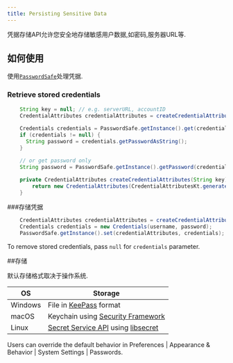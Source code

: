 ```yaml
---
title: Persisting Sensitive Data
---
```


凭据存储API允许您安全地存储敏感用户数据,如密码,服务器URL等.


## 如何使用

使用[`PasswordSafe`](upsource:///platform/platform-api/src/com/intellij/ide/passwordSafe/PasswordSafe.kt)处理凭据.


### Retrieve stored credentials
```java
    String key = null; // e.g. serverURL, accountID
    CredentialAttributes credentialAttributes = createCredentialAttributes(key);
    
    Credentials credentials = PasswordSafe.getInstance().get(credentialAttributes);
    if (credentials != null) {
      String password = credentials.getPasswordAsString();
    }

    // or get password only
    String password = PasswordSafe.getInstance().getPassword(credentialAttributes);    
    
    private CredentialAttributes createCredentialAttributes(String key) {
        return new CredentialAttributes(CredentialAttributesKt.generateServiceName("MySystem", key));        
    }    
```

###存储凭据


```java
    CredentialAttributes credentialAttributes = createCredentialAttributes(serverId); // see previous sample
    Credentials credentials = new Credentials(username, password);
    PasswordSafe.getInstance().set(credentialAttributes, credentials);
```
To remove stored credentials, pass `null` for `credentials` parameter.

##存储

默认存储格式取决于操作系统.


| OS      | Storage |
|---------|---------|
| Windows | File in [KeePass](https://keepass.info) format |
| macOS   | Keychain using [Security Framework](https://developer.apple.com/documentation/security/keychain_services) |
| Linux   | [Secret Service API](https://standards.freedesktop.org/secret-service) using [libsecret](https://wiki.gnome.org/Projects/Libsecret) |

Users can override the default behavior in Preferences \| Appearance & Behavior \| System Settings \| Passwords.


